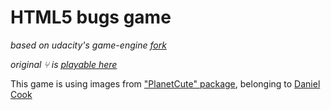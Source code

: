 # HTML5 bugs game

*based on udacity's game-engine [fork](https://github.com/kosich/frontend-nanodegree-arcade-game)*

*original ⑂ is [playable here](https://kosich.github.io/frontend-nanodegree-arcade-game)*

This game is using images from ["PlanetCute" package](http://www.lostgarden.com/2007/05/dancs-miraculously-flexible-game.html), belonging to [Daniel Cook](http://lostgarden.com/)
